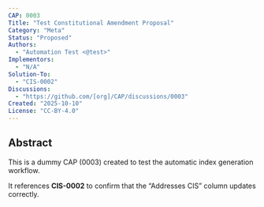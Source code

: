 ```yaml
---
CAP: 0003
Title: "Test Constitutional Amendment Proposal"
Category: "Meta"
Status: "Proposed"
Authors:
  - "Automation Test <@test>"
Implementors:
  - "N/A"
Solution-To:
  - "CIS-0002"
Discussions:
  - "https://github.com/[org]/CAP/discussions/0003"
Created: "2025-10-10"
License: "CC-BY-4.0"
---
```


## Abstract

This is a dummy CAP (0003) created to test the automatic index generation workflow.

It references **CIS-0002** to confirm that the “Addresses CIS” column updates correctly.
